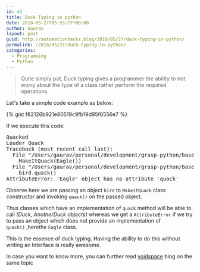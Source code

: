 ```yaml
---
id: 43
title: Duck Typing in python
date: 2018-05-27T05:55:17+00:00
author: Gaurav
layout: post
guid: http://automationhacks.blog/2018/05/27/duck-typing-in-python/
permalink: /2018/05/27/duck-typing-in-python/
categories:
  - Programming
  - Python
---
```

<blockquote class="wp-block-quote">
  <p>
    Quite simply put, Duck typing gives a programmer the ability to not worry about the type of a class rather perform the required operations.
  </p>
</blockquote>

Let's take a simple code example as below:

{% gist f82126b921e80519c9fb19d95f6556e7 %}


If we execute this code:

<pre class="wp-block-preformatted">Quacked<br />Louder Quack<br />Traceback (most recent call last):<br />  File "/Users/gaurav/personal/development/grasp-python/base/advanced/duck_typing.py", line 33, in &lt;module&gt;<br />    MakeItQuack(Eagle())<br />  File "/Users/gaurav/personal/development/grasp-python/base/advanced/duck_typing.py", line 29, in __init__<br />    bird.quack()<br />AttributeError: 'Eagle' object has no attribute 'quack'</pre>

Observe here we are passing an object `bird` to `MakeItQuack` class constructor and invoking `quack()` on the passed object.

Thus classes which have an implementation of `quack` method will be able to call _(Duck, AnotherDuck objects)_ whereas we get a `AttributeError` if we try to pass an object which does not provide an implementation of `quack()`&nbsp;,herethe `Eagle` class.

This is the essence of duck typing. Having the ability to do this without writing an Interface is really awesome.

In case you want to know more, you can further read [voidspace](http://www.voidspace.org.uk/python/articles/duck_typing.shtml[/embed) blog on the same topic